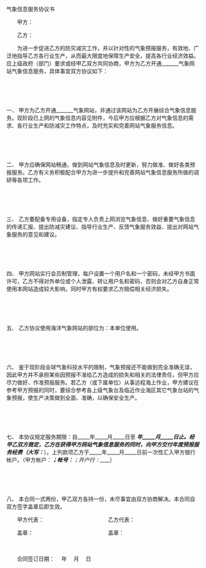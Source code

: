 



气象信息服务协议书



 

　　甲方：

　　乙方：　　

　　为进一步促进乙方的防灾减灾工作，并以针对性的气象预报服务，有效地、广泛地指导乙方各行业生产，从而最大限度地保障生产安全，提高各行业经济效益。应上级政府（部门）要求或经甲乙双方共同协商，甲方为乙方开通_______气象网站气象信息服务，具体事宜双方协议如下：

　　

　　

一、
甲方为乙方开通_______气象网站，并通过该网站为乙方开展综合气象信息服务。现阶段已上网的气象信息内容见附件，今后甲方应根据乙方对气象信息的需求、各行业生产和防减灾工作特点，及时充实和完善网站气象服务信息。

　　

　　

二、
甲方应确保网站畅通，做到网站气象信息及时更新，努力做准、做好各类预报服务。乙方有义务积极配合甲方为进一步提升和完善网站气象信息服务所做的调研等各项工作。

　　

　　

三、
乙方要配备专用设备，指定专人负责上网浏览气象信息、做好重要气象信息的传递汇报、提出防减灾建议、指导行业生产、反馈气象服务效益、提出对网站气象服务的意见和建议。

　　

　　

四、
甲方网站实行会员制管理，每户设置一个用户名和一个密码，未经甲方书面许可，乙方不得对外单位或个人泄露、转让用户名和密码，否则会对乙方自身正常使用本网站造成较大影响，同时甲方有权要求乙方赔偿相关经济损失。

　　

　　

五、
乙方协议使用海洋气象网站的部位为：本单位使用。

　　

　　

六、
鉴于现阶段全球气象科技水平的限制，气象预报还不能做到完全准确无误，因此甲方并不承担某些因预报不准给乙方造成的损失和相关的法律责任，但甲方应尽力做好、作准预报服务。若乙方（或下属单位）从事远程海上作业，甲方建议在参考甲方预报的同时，要综合参考各上级气象台及临近作业海区其它气象台站的气象预报，使生产决策做到全面、准确，以确保安全生产。

　　

　　

七、
本协议规定服务期限：自_____年_____月_____日至 _____年_____月_____日止。经甲乙双方商定，乙方在获得甲方网站气象信息服务的同时，向甲方交付年度预报服务经费（大写：_____）。上列款项乙方于_____年_____月_____日前一次性汇入甲方银行帐户。（甲方帐户：______；帐号：_____；开户行：_____）

　　

　　

八、
本合同一式两份，甲乙双方各持一份，未尽事宜由双方协商解决。本合同自双方签字盖章后即生效。　　

　　甲方代表：　　　　　　　　　　　　乙方代表：

　　盖章：　　　　　　　　　　　　　　盖章：

　　


 　　合同签订日期：　 年　 月　 日
 
　　

